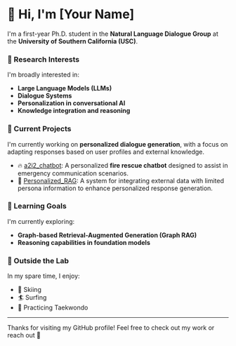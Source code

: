 # 👋 Hi, I'm [Your Name]

I'm a first-year Ph.D. student in the **Natural Language Dialogue Group** at the **University of Southern California (USC)**.

### 🧠 Research Interests
I'm broadly interested in:
- **Large Language Models (LLMs)**
- **Dialogue Systems**
- **Personalization in conversational AI**
- **Knowledge integration and reasoning**

### 🔭 Current Projects
I'm currently working on **personalized dialogue generation**, with a focus on adapting responses based on user profiles and external knowledge.

- 🔥 [a2i2_chatbot](https://github.com/tzhang62/a2i2_chatbot): A personalized **fire rescue chatbot** designed to assist in emergency communication scenarios.
- 🧠 [Personalized_RAG](https://github.com/tzhang62/Personalized_RAG): A system for integrating external data with limited persona information to enhance personalized response generation.

### 🌱 Learning Goals
I'm currently exploring:
- **Graph-based Retrieval-Augmented Generation (Graph RAG)**
- **Reasoning capabilities in foundation models**

### 🎯 Outside the Lab
In my spare time, I enjoy:
- 🎿 Skiing
- 🏄 Surfing
- 🥋 Practicing Taekwondo

---

Thanks for visiting my GitHub profile! Feel free to check out my work or reach out 🤝
